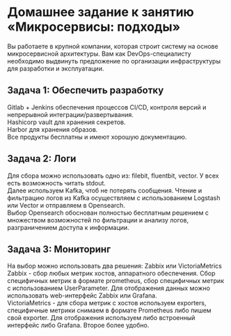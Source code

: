 # Домашнее задание к занятию «Микросервисы: подходы»

Вы работаете в крупной компании, которая строит систему на основе микросервисной архитектуры.
Вам как DevOps-специалисту необходимо выдвинуть предложение по организации инфраструктуры для разработки и эксплуатации.


## Задача 1: Обеспечить разработку

Gitlab + Jenkins обеспечения процессов CI/CD, контроля версий и непрерывной интеграции/развертывания.   
Hashicorp vault для хранения секретов.  
Harbor для хранения образов.  
Все продукты бесплатны и имеют хорошую документацию.  

## Задача 2: Логи

Для сбора можно использовать одно из: filebit, fluentbit, vector. У всех есть возможность читать stdout.   
Далее используем Kafka, чтоб не потерять сообщения. 
Чтение и фильтрацию логов из Kafka осуществляем с использованием Logstash или Vector и отправляем в Opensearch.  
Выбор Opensearch обоснован полностью бесплатным решением с множеством возможностей по фильтрации и анализу логов, разграничением доступа к информации.  

## Задача 3: Мониторинг

На выбор можно использовать два решения: Zabbix или VictoriaMetrics 
Zabbix - сбор любых метрик хостов, аппаратного обеспечения. Сбор специфичных метрик в формате prometheus, сбор специфичных метрик с использованием UserParameter. Для отображения данных можно использовать web-интерфейс Zabbix или Grafana.  
VictoriaMetrics - для сбора метрик с хостов используем exporters, специфичные метрики снимаем в формате Prometheus либо пишем свой exporter. Для отображения используем либо встроенный интерфейс либо Grafana. Второе более  удобно.  



